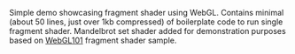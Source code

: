 Simple demo showcasing fragment shader using WebGL.
Contains minimal (about 50 lines, just over 1kb compressed) of boilerplate code to run single fragment shader.
Mandelbrot set shader added for demonstration purposes based on [WebGL101](https://github.com/emoller/WebGL101) fragment shader sample.
